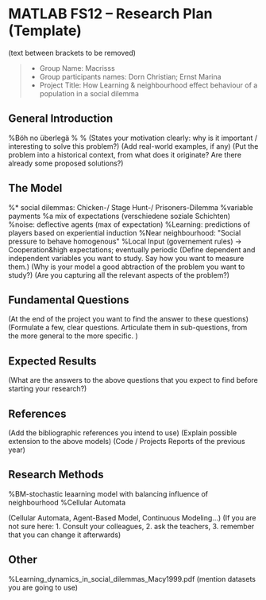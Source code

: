 # MATLAB FS12 – Research Plan (Template)
(text between brackets to be removed)

> * Group Name: Macrisss
> * Group participants names: Dorn Christian; Ernst Marina
> * Project Title: How Learning & neighbourhood effect behaviour of a population in a social dilemma

## General Introduction

%Böh no überlegä
%
%
(States your motivation clearly: why is it important / interesting to solve this problem?)
(Add real-world examples, if any)
(Put the problem into a historical context, from what does it originate? Are there already some proposed solutions?)

## The Model

%* social dilemmas: Chicken-/ Stage Hunt-/ Prisoners-Dilemma
%variable payments
%a mix of expectations (verschiedene soziale Schichten)
%noise: deflective agents (max of expectation)
%Learning: predictions of players based on experiential induction
%Near neighbourhood: "Social pressure to behave homogenous"
%Local Input (governement rules) -> Cooperation&high expectations; eventually periodic
(Define dependent and independent variables you want to study. Say how you want to measure them.) (Why is your model a good abtraction of the problem you want to study?) (Are you capturing all the relevant aspects of the problem?)


## Fundamental Questions

(At the end of the project you want to find the answer to these questions)
(Formulate a few, clear questions. Articulate them in sub-questions, from the more general to the more specific. )


## Expected Results

(What are the answers to the above questions that you expect to find before starting your research?)


## References 

(Add the bibliographic references you intend to use)
(Explain possible extension to the above models)
(Code / Projects Reports of the previous year)


## Research Methods

%BM-stochastic leaarning model with balancing influence of neighbourhood
%Cellular Automata

(Cellular Automata, Agent-Based Model, Continuous Modeling...) (If you are not sure here: 1. Consult your colleagues, 2. ask the teachers, 3. remember that you can change it afterwards)


## Other
%Learning_dynamics_in_social_dilemmas_Macy1999.pdf
(mention datasets you are going to use)
